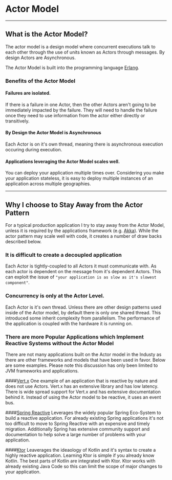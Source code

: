 
# Actor Model 

----

## What is the Actor Model?

The actor model is a design model where concurrent executions talk to each other through the use
of units known as Actors through messages. By design Actors are Asynchronous. 


The Actor Model is built into the programming language [Erlang](https://www.erlang.org/). 

### Benefits of the Actor Model

#### Failures  are isolated.

If there is a failure in one Actor, then the other Actors aren't 
going to be immediately impacted by the failure. They will need to handle the failure once they need to use
information from the actor either directly or transitively.

#### By Design the Actor Model is Asynchronous  

Each Actor is on it's own thread, meaning there is asynchronous execution occuring during execution.


#### Applications leveraging the Actor Model scales well.

You can deploy your application multiple times over. Considering you make your application stateless, it is
easy to deploy multiple instances of an application across multiple geographies.

----

## Why I choose to Stay Away from the Actor Pattern

For a typical production application I try to stay away from the Actor Model, unless it is required by the
applications framework (e.g. [Akka](https://akka.io/)). While the actor pattern may scale well with code,
it creates a number of draw backs described below.

### It is difficult to create a decoupled application

Each Actor is tightly-coupled to all Actors it must communicate with. As each actor is dependent on the message from
it's dependent Actors. This can exploit the issue of `"your application is as slow as it's slowest component"`.

### Concurrency is only at the Actor Level.

Each Actor is it's own thread. Unless there are other design patterns used inside of the Actor model, by
default there is only one shared thread. This introduced some inherit complexity from parallelism. The
performance of the application is coupled with the hardware it is running on.

### There are more Popular Applications which Implement Reactive Systems without the Actor Model

There are not many applications built on the Actor model in the Industy as there are other frameworks and
models that have been used in favor. Below are some examples. Please note this discussion has only been 
limited to JVM frameworks and applications.

####[Vert.x](https://vertx.io/) 
One example of an application that is reactive by nature and does not 
use Actors. Vert.x has an extensive library and has low latency. There is wide spread support for Vert.x
and has extensive documentation behind it. Instead of using the Actor model to be reactive, it uses an
event bus.

####[Spring Reactive](https://spring.io/reactive) 
Leverages the widely popular Spring Eco-System to build a reactive application. For already existing Spring 
applications it's not too difficult to move to Spring Reactive with an expensive and timely migration.
Additionally Spring has extensive community support and documentation to help solve a large number of 
problems with your application.


####[Ktor](https://ktor.io/)
Leaverages the ideaology of Kotlin and it's syntax to create a highly reactive application. Learning Ktor is
simple if you already know Kotlin. The best parts of Kotlin are integrated with Ktor. Ktor works with already
existing Java Code so this can limit the scope of major changes to your application.



